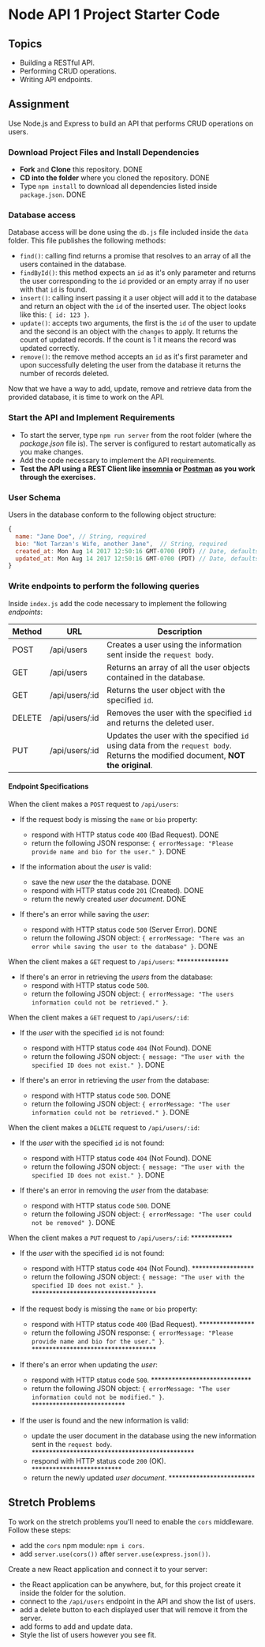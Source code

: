 # Node API 1 Project Starter Code

## Topics

- Building a RESTful API.
- Performing CRUD operations.
- Writing API endpoints.

## Assignment

Use Node.js and Express to build an API that performs CRUD operations on users.

### Download Project Files and Install Dependencies

- **Fork** and **Clone** this repository. DONE
- **CD into the folder** where you cloned the repository. DONE
- Type `npm install` to download all dependencies listed inside `package.json`. DONE

### Database access

Database access will be done using the `db.js` file included inside the `data` folder. This file publishes the following methods:

- `find()`: calling find returns a promise that resolves to an array of all the users contained in the database.
- `findById()`: this method expects an `id` as it's only parameter and returns the user corresponding to the `id` provided or an empty array if no user with that `id` is found.
- `insert()`: calling insert passing it a user object will add it to the database and return an object with the `id` of the inserted user. The object looks like this: `{ id: 123 }`.
- `update()`: accepts two arguments, the first is the `id` of the user to update and the second is an object with the `changes` to apply. It returns the count of updated records. If the count is 1 it means the record was updated correctly.
- `remove()`: the remove method accepts an `id` as it's first parameter and upon successfully deleting the user from the database it returns the number of records deleted.

Now that we have a way to add, update, remove and retrieve data from the provided database, it is time to work on the API.

### Start the API and Implement Requirements

- To start the server, type `npm run server` from the root folder (where the _package.json_ file is). The server is configured to restart automatically as you make changes.
- Add the code necessary to implement the API requirements.
- **Test the API using a REST Client like [insomnia](https://insomnia.rest/download/) or [Postman](https://www.getpostman.com/downloads/) as you work through the exercises.**

### User Schema

Users in the database conform to the following object structure:

```js
{
  name: "Jane Doe", // String, required
  bio: "Not Tarzan's Wife, another Jane",  // String, required
  created_at: Mon Aug 14 2017 12:50:16 GMT-0700 (PDT) // Date, defaults to current date
  updated_at: Mon Aug 14 2017 12:50:16 GMT-0700 (PDT) // Date, defaults to current date
}
```

### Write endpoints to perform the following queries

Inside `index.js` add the code necessary to implement the following _endpoints_:

| Method | URL            | Description                                                                                                                       |
| ------ | -------------- | --------------------------------------------------------------------------------------------------------------------------------- |
| POST   | /api/users     | Creates a user using the information sent inside the `request body`.                                                              |
| GET    | /api/users     | Returns an array of all the user objects contained in the database.                                                               |
| GET    | /api/users/:id | Returns the user object with the specified `id`.                                                                                  |
| DELETE | /api/users/:id | Removes the user with the specified `id` and returns the deleted user.                                                            |
| PUT    | /api/users/:id | Updates the user with the specified `id` using data from the `request body`. Returns the modified document, **NOT the original**. |

#### Endpoint Specifications

When the client makes a `POST` request to `/api/users`:

- If the request body is missing the `name` or `bio` property:

  - respond with HTTP status code `400` (Bad Request). DONE
  - return the following JSON response: `{ errorMessage: "Please provide name and bio for the user." }`. DONE

- If the information about the _user_ is valid:

  - save the new _user_ the the database. DONE
  - respond with HTTP status code `201` (Created). DONE
  - return the newly created _user document_. DONE

- If there's an error while saving the _user_:
  - respond with HTTP status code `500` (Server Error). DONE
  - return the following JSON object: `{ errorMessage: "There was an error while saving the user to the database" }`. DONE

When the client makes a `GET` request to `/api/users`: ***************

- If there's an error in retrieving the _users_ from the database:
  - respond with HTTP status code `500`.
  - return the following JSON object: `{ errorMessage: "The users information could not be retrieved." }`.

When the client makes a `GET` request to `/api/users/:id`:

- If the _user_ with the specified `id` is not found:

  - respond with HTTP status code `404` (Not Found). DONE
  - return the following JSON object: `{ message: "The user with the specified ID does not exist." }`. DONE

- If there's an error in retrieving the _user_ from the database:
  - respond with HTTP status code `500`. DONE
  - return the following JSON object: `{ errorMessage: "The user information could not be retrieved." }`. DONE

When the client makes a `DELETE` request to `/api/users/:id`:

- If the _user_ with the specified `id` is not found:

  - respond with HTTP status code `404` (Not Found). DONE
  - return the following JSON object: `{ message: "The user with the specified ID does not exist." }`. DONE

- If there's an error in removing the _user_ from the database:
  - respond with HTTP status code `500`. DONE
  - return the following JSON object: `{ errorMessage: "The user could not be removed" }`. DONE

When the client makes a `PUT` request to `/api/users/:id`: ************

- If the _user_ with the specified `id` is not found: 

  - respond with HTTP status code `404` (Not Found). ******************
  - return the following JSON object: `{ message: "The user with the specified ID does not exist." }`. ************************************

- If the request body is missing the `name` or `bio` property:

  - respond with HTTP status code `400` (Bad Request). ****************
  - return the following JSON response: `{ errorMessage: "Please provide name and bio for the user." }`. ************************************

- If there's an error when updating the _user_:

  - respond with HTTP status code `500`. *****************************
  - return the following JSON object: `{ errorMessage: "The user information could not be modified." }`. ***************************

- If the user is found and the new information is valid:

  - update the user document in the database using the new information sent in the `request body`. ***********************************************
  - respond with HTTP status code `200` (OK). **************************
  - return the newly updated _user document_. *************************

## Stretch Problems

To work on the stretch problems you'll need to enable the `cors` middleware. Follow these steps:

- add the `cors` npm module: `npm i cors`.
- add `server.use(cors())` after `server.use(express.json())`.

Create a new React application and connect it to your server:

- the React application can be anywhere, but, for this project create it inside the folder for the solution.
- connect to the `/api/users` endpoint in the API and show the list of users.
- add a delete button to each displayed user that will remove it from the server.
- add forms to add and update data.
- Style the list of users however you see fit.
